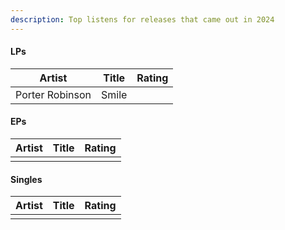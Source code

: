 ```yaml
---
description: Top listens for releases that came out in 2024
---
```


#### LPs

| Artist          | Title | Rating |
| --------------- | ----- | ------ |
| Porter Robinson | Smile |        |


#### EPs

| Artist | Title | Rating |
| ------ | ----- | ------ |
|        |       |        |


#### Singles

| Artist | Title | Rating |
| ------ | ----- | ------ |
|        |       |        |


